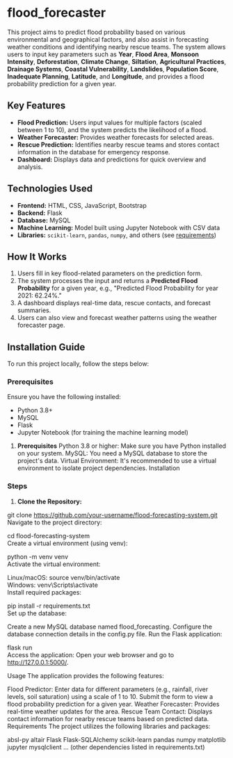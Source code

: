 # flood_forecaster

This project aims to predict flood probability based on various environmental and geographical factors, and also assist in forecasting weather conditions and identifying nearby rescue teams. The system allows users to input key parameters such as **Year**, **Flood Area**, **Monsoon Intensity**, **Deforestation**, **Climate Change**, **Siltation**, **Agricultural Practices**, **Drainage Systems**, **Coastal Vulnerability**, **Landslides**, **Population Score**, **Inadequate Planning**, **Latitude**, and **Longitude**, and provides a flood probability prediction for a given year.

## Key Features

- **Flood Prediction:** Users input values for multiple factors (scaled between 1 to 10), and the system predicts the likelihood of a flood.
- **Weather Forecaster:** Provides weather forecasts for selected areas.
- **Rescue Prediction:** Identifies nearby rescue teams and stores contact information in the database for emergency response.
- **Dashboard:** Displays data and predictions for quick overview and analysis.

## Technologies Used

- **Frontend:** HTML, CSS, JavaScript, Bootstrap
- **Backend:** Flask
- **Database:** MySQL
- **Machine Learning:** Model built using Jupyter Notebook with CSV data
- **Libraries:** `scikit-learn`, `pandas`, `numpy`, and others (see [requirements](#requirements))
  
## How It Works

1. Users fill in key flood-related parameters on the prediction form.
2. The system processes the input and returns a **Predicted Flood Probability** for a given year, e.g., "Predicted Flood Probability for year 2021: 62.24%."
3. A dashboard displays real-time data, rescue contacts, and forecast summaries.
4. Users can also view and forecast weather patterns using the weather forecaster page.
  
## Installation Guide

To run this project locally, follow the steps below:

### Prerequisites

Ensure you have the following installed:
- Python 3.8+
- MySQL
- Flask
- Jupyter Notebook (for training the machine learning model)

1. **Prerequisites**
Python 3.8 or higher: Make sure you have Python installed on your system.
MySQL: You need a MySQL database to store the project's data.
Virtual Environment: It's recommended to use a virtual environment to isolate project dependencies.
Installation

### Steps

1. **Clone the Repository:**


git clone https://github.com/your-username/flood-forecasting-system.git  
Navigate to the project directory:

cd flood-forecasting-system  
Create a virtual environment (using venv):

python -m venv venv  
Activate the virtual environment:

Linux/macOS:
source venv/bin/activate  
Windows:
venv\Scripts\activate  
Install required packages:

pip install -r requirements.txt  
Set up the database:

Create a new MySQL database named flood_forecasting.
Configure the database connection details in the config.py file.
Run the Flask application:

flask run  
Access the application:
Open your web browser and go to http://127.0.0.1:5000/.

Usage
The application provides the following features:

Flood Predictor:
Enter data for different parameters (e.g., rainfall, river levels, soil saturation) using a scale of 1 to 10.
Submit the form to view a flood probability prediction for a given year.
Weather Forecaster:
Provides real-time weather updates for the area.
Rescue Team Contact:
Displays contact information for nearby rescue teams based on predicted data.
Requirements
The project utilizes the following libraries and packages:

absl-py
altair
Flask
Flask-SQLAlchemy
scikit-learn
pandas
numpy
matplotlib
jupyter
mysqlclient
... (other dependencies listed in requirements.txt)

